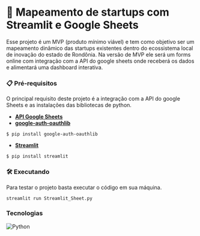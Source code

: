 # 🚀 Mapeamento de startups com Streamlit e Google Sheets
Esse projeto é um MVP (produto mínimo viável) e tem como objetivo ser um mapeamento dinâmico das startups existentes dentro do ecossistema local de inovação do estado de Rondônia. Na versão de MVP ele será um forms online com integração com a API do google sheets onde receberá os dados e alimentará uma dashboard interativa. 

### 📋 Pré-requisitos
O principal requisito deste projeto é a integração com a API do google Sheets e as instalações das bibliotecas de python.
- **[API Google Sheets](https://console.cloud.google.com/apis/dashboard)**
- **[google-auth-oauthlib](https://pypi.org/project/google-auth-oauthlib/)**

```
$ pip install google-auth-oauthlib
```
- **[Streamlit](https://streamlit.io/)**
```
$ pip install streamlit
```
### 🛠️ Executando 
Para testar o projeto basta executar o código em sua máquina.
```
streamlit run Streamlit_Sheet.py
```
### Tecnologias 
![Python](https://www.google.com/search?q=imagens+python&tbm=isch&chips=q:python,g_1:logo:jrBEFXZnTeI%3D&rlz=1C1CHZN_pt-BRBR982BR982&hl=pt-BR&sa=X&ved=2ahUKEwjBq_vluNL8AhXOArkGHfjwC58Q4lYoAHoECAEQJg&biw=1730&bih=915#imgrc=urOpdjQIePVeOM)
